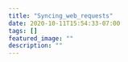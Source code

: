 ```yaml
---
title: "Syncing_web_requests"
date: 2020-10-11T15:54:33-07:00
tags: []
featured_image: ""
description: ""
---
```

